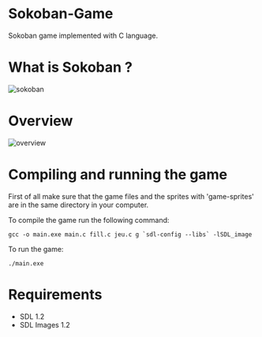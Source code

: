 # Sokoban-Game
Sokoban game implemented with C language.

# What is Sokoban ? 
![sokoban](https://user-images.githubusercontent.com/24523745/92641576-dd6c3200-f2d6-11ea-9e2e-ff337c97e576.jpeg)

# Overview 
![overview](https://user-images.githubusercontent.com/24523745/92642416-73588a80-f2e0-11ea-94c2-270372d80a63.png)

# Compiling and running the game
First of all make sure that the game files and the sprites with 'game-sprites' are in the same directory in your computer.

To compile the game run the following command: 

``` gcc -o main.exe main.c fill.c jeu.c g `sdl-config --libs` -lSDL_image ```

To run the game: 

``` ./main.exe ```

# Requirements 
- SDL 1.2 
- SDL Images 1.2
